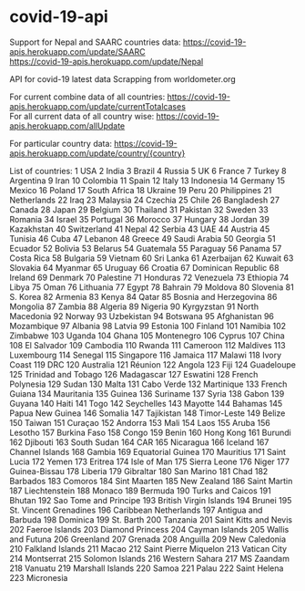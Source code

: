# covid-19-api

Support for Nepal and SAARC countries data:
https://covid-19-apis.herokuapp.com/update/SAARC
<br>
https://covid-19-apis.herokuapp.com/update/Nepal


API for covid-19 latest data
Scrapping from worldometer.org

For current combine data of all countries:  https://covid-19-apis.herokuapp.com/update/currentTotalcases
<br>
For all current data of all country wise:  https://covid-19-apis.herokuapp.com/allUpdate

For particular country data: https://covid-19-apis.herokuapp.com/update/country/{country}



List of countries:
1	USA
2	India
3	Brazil
4	Russia
5	UK
6	France
7	Turkey
8	Argentina
9	Iran
10	Colombia
11	Spain
12	Italy
13	Indonesia
14	Germany
15	Mexico
16	Poland
17	South Africa
18	Ukraine
19	Peru
20	Philippines
21	Netherlands
22	Iraq
23	Malaysia
24	Czechia
25	Chile
26	Bangladesh
27	Canada
28	Japan
29	Belgium
30	Thailand
31	Pakistan
32	Sweden
33	Romania
34	Israel
35	Portugal
36	Morocco
37	Hungary
38	Jordan
39	Kazakhstan
40	Switzerland
41	Nepal
42	Serbia
43	UAE
44	Austria
45	Tunisia
46	Cuba
47	Lebanon
48	Greece
49	Saudi Arabia
50	Georgia
51	Ecuador
52	Bolivia
53	Belarus
54	Guatemala
55	Paraguay
56	Panama
57	Costa Rica
58	Bulgaria
59	Vietnam
60	Sri Lanka
61	Azerbaijan
62	Kuwait
63	Slovakia
64	Myanmar
65	Uruguay
66	Croatia
67	Dominican Republic
68	Ireland
69	Denmark
70	Palestine
71	Honduras
72	Venezuela
73	Ethiopia
74	Libya
75	Oman
76	Lithuania
77	Egypt
78	Bahrain
79	Moldova
80	Slovenia
81	S. Korea
82	Armenia
83	Kenya
84	Qatar
85	Bosnia and Herzegovina
86	Mongolia
87	Zambia
88	Algeria
89	Nigeria
90	Kyrgyzstan
91	North Macedonia
92	Norway
93	Uzbekistan
94	Botswana
95	Afghanistan
96	Mozambique
97	Albania
98	Latvia
99	Estonia
100	Finland
101	Namibia
102	Zimbabwe
103	Uganda
104	Ghana
105	Montenegro
106	Cyprus
107	China
108	El Salvador
109	Cambodia
110	Rwanda
111	Cameroon
112	Maldives
113	Luxembourg
114	Senegal
115	Singapore
116	Jamaica
117	Malawi
118	Ivory Coast
119	DRC
120	Australia
121	Réunion
122	Angola
123	Fiji
124	Guadeloupe
125	Trinidad and Tobago
126	Madagascar
127	Eswatini
128	French Polynesia
129	Sudan
130	Malta
131	Cabo Verde
132	Martinique
133	French Guiana
134	Mauritania
135	Guinea
136	Suriname
137	Syria
138	Gabon
139	Guyana
140	Haiti
141	Togo
142	Seychelles
143	Mayotte
144	Bahamas
145	Papua New Guinea
146	Somalia
147	Tajikistan
148	Timor-Leste
149	Belize
150	Taiwan
151	Curaçao
152	Andorra
153	Mali
154	Laos
155	Aruba
156	Lesotho
157	Burkina Faso
158	Congo
159	Benin
160	Hong Kong
161	Burundi
162	Djibouti
163	South Sudan
164	CAR
165	Nicaragua
166	Iceland
167	Channel Islands
168	Gambia
169	Equatorial Guinea
170	Mauritius
171	Saint Lucia
172	Yemen
173	Eritrea
174	Isle of Man
175	Sierra Leone
176	Niger
177	Guinea-Bissau
178	Liberia
179	Gibraltar
180	San Marino
181	Chad
182	Barbados
183	Comoros
184	Sint Maarten
185	New Zealand
186	Saint Martin
187	Liechtenstein
188	Monaco
189	Bermuda
190	Turks and Caicos
191	Bhutan
192	Sao Tome and Principe
193	British Virgin Islands
194	Brunei
195	St. Vincent Grenadines
196	Caribbean Netherlands
197	Antigua and Barbuda
198	Dominica
199	St. Barth
200	Tanzania
201	Saint Kitts and Nevis
202	Faeroe Islands
203	Diamond Princess
204	Cayman Islands
205	Wallis and Futuna
206	Greenland
207	Grenada
208	Anguilla
209	New Caledonia
210	Falkland Islands
211	Macao
212	Saint Pierre Miquelon
213	Vatican City
214	Montserrat
215	Solomon Islands
216	Western Sahara
217	MS Zaandam
218	Vanuatu
219	Marshall Islands
220	Samoa
221	Palau
222	Saint Helena
223	Micronesia
